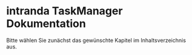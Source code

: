 # intranda TaskManager Dokumentation

Bitte wählen Sie zunächst das gewünschte Kapitel im Inhaltsverzeichnis aus.

